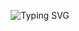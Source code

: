 <p align="center">
  <img src="https://readme-typing-svg.herokuapp.com?font=Orbitron&size=26&color=FF073A&center=true&vCenter=true&width=1000&lines=>>_INITIALIZING_COMPUTER_VISION_CORE_[████░░░░░░]_40%...;>>_LOADING_NEURAL_NETWORK_ARCHITECTURES_[██████▓░░░]_65%...;>>_CALIBRATING_OPTICAL_SENSORS_[████████░░]_80%...;>>_PROCESSING_FEATURE_DETECTION_ALGORITHMS_[█████████▓]_95%...;>>_SKYNET_VISION_SYSTEM_[██████████]_100%_ONLINE" alt="Typing SVG" />
</p>
